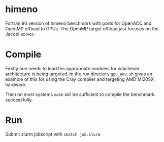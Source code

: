 # himeno
Fortran 90 version of himeno benchmark with ports for OpenACC and OpenMP offload to GPUs. The OpenMP target offload just focuses on the Jacobi solver.

# Compile

Firstly one needs to load the appropriate modules for whichever architecture is being targeted. In the run directory `gpu_env.sh` gives an example of this for using the Cray compiler and targeting AMD MI205X hardware.

Then on most systems `make` will be sufficient to compile the benchmark successfully.

# Run

Submit slurm jobscript with `sbatch job.slurm`.
